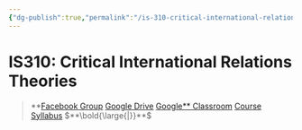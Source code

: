 ```yaml
---
{"dg-publish":true,"permalink":"/is-310-critical-international-relations-theories/"}
---
```


# IS310: Critical International Relations Theories

> **[Facebook Group](https://web.facebook.com/groups/985856425225190)   [Google Drive](https://drive.google.com/open?id=16zg_TNCaAG9cIZinBggpYbzKDzPANTTM)   [Google** Classroom](https://classroom.google.com/u/1/c/MTk3NjU3NDczNTkz)   [Course Syllabus](https://drive.google.com/open?id=1SZnHOKyTyO0G1eGR9KPu0hcP0aYCXpgg)   $**\bold{\large{|}}**$
> 
